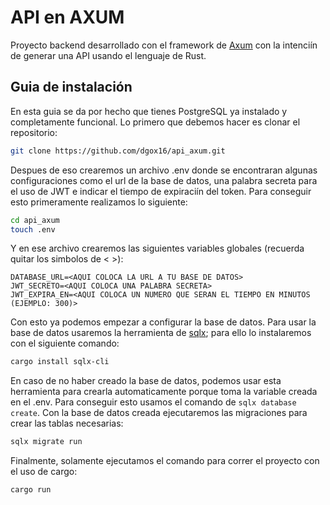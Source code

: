 # API en AXUM

Proyecto backend desarrollado con el framework de [Axum](https://github.com/tokio-rs/axum) con la intenciín de generar una API usando el lenguaje de Rust.

## Guia de instalación

En esta guia se da por hecho que tienes PostgreSQL ya instalado y completamente funcional. Lo primero que debemos hacer es clonar el repositorio:

```bash
git clone https://github.com/dgox16/api_axum.git
```

Despues de eso crearemos un archivo .env donde se encontraran algunas configuraciones como el url de la base de datos, una palabra secreta para el uso de JWT e indicar el tiempo de expiraciín del token. Para conseguir esto primeramente realizamos lo siguiente:

```bash
cd api_axum
touch .env
```

Y en ese archivo crearemos las siguientes variables globales (recuerda quitar los simbolos de < >):

```
DATABASE_URL=<AQUI COLOCA LA URL A TU BASE DE DATOS>
JWT_SECRETO=<AQUI COLOCA UNA PALABRA SECRETA>
JWT_EXPIRA_EN=<AQUI COLOCA UN NUMERO QUE SERAN EL TIEMPO EN MINUTOS (EJEMPLO: 300)>
```

Con esto ya podemos empezar a configurar la base de datos. Para usar la base de datos usaremos la herramienta de [sqlx](https://github.com/launchbadge/sqlx); para ello lo instalaremos con el siguiente comando:

```bash
cargo install sqlx-cli
```

En caso de no haber creado la base de datos, podemos usar esta herramienta para crearla automaticamente porque toma la variable creada en el .env. Para conseguir esto usamos el comando de `sqlx database create`. Con la base de datos creada ejecutaremos las migraciones para crear las tablas necesarias:

```bash
sqlx migrate run
```

Finalmente, solamente ejecutamos el comando para correr el proyecto con el uso de cargo:

```bash
cargo run
```
